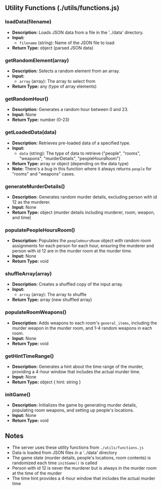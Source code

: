 ## Utility Functions (./utils/functions.js)

### loadData(filename)
- **Description:** Loads JSON data from a file in the '../data' directory.
- **Input:** 
  - `filename` (string): Name of the JSON file to load
- **Return Type:** object (parsed JSON data)

### getRandomElement(array)
- **Description:** Selects a random element from an array.
- **Input:**
  - `array` (array): The array to select from
- **Return Type:** any (type of array elements)

### getRandomHour()
- **Description:** Generates a random hour between 0 and 23.
- **Input:** None
- **Return Type:** number (0-23)

### getLoadedData(data)
- **Description:** Retrieves pre-loaded data of a specified type.
- **Input:** 
  - `data` (string): The type of data to retrieve ("people", "rooms", "weapons", "murderDetails", "peopleHoursRoom")
- **Return Type:** array or object (depending on the data type)
- **Note:** There's a bug in this function where it always returns `people` for "rooms" and "weapons" cases.

### generateMurderDetails()
- **Description:** Generates random murder details, excluding person with id 12 as the murderer.
- **Input:** None
- **Return Type:** object (murder details including murderer, room, weapon, and time)

### populatePeopleHoursRoom()
- **Description:** Populates the `peopleHoursRoom` object with random room assignments for each person for each hour, ensuring the murderer and person with id 12 are in the murder room at the murder time.
- **Input:** None
- **Return Type:** void

### shuffleArray(array)
- **Description:** Creates a shuffled copy of the input array.
- **Input:**
  - `array` (array): The array to shuffle
- **Return Type:** array (new shuffled array)

### populateRoomWeapons()
- **Description:** Adds weapons to each room's `general_items`, including the murder weapon in the murder room, and 1-4 random weapons in each room.
- **Input:** None
- **Return Type:** void

### getHintTimeRange()
- **Description:** Generates a hint about the time range of the murder, providing a 4-hour window that includes the actual murder time.
- **Input:** None
- **Return Type:** object { hint: string }

### initGame()
- **Description:** Initializes the game by generating murder details, populating room weapons, and setting up people's locations.
- **Input:** None
- **Return Type:** void

## Notes
- The server uses these utility functions from `./utils/functions.js`
- Data is loaded from JSON files in a '../data' directory
- The game state (murder details, people's locations, room contents) is randomized each time `initGame()` is called
- Person with id 12 is never the murderer but is always in the murder room at the time of the murder
- The time hint provides a 4-hour window that includes the actual murder time
